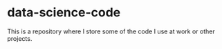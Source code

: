 # data-science-code
This is a repository where I store some of the code I use at work or other projects.
